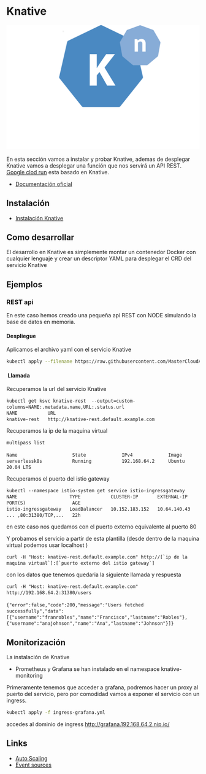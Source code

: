 # Knative

![knative](https://github.com/knative/docs/raw/main/background.png)
<!-- TODO  añadir imagen knative-->

En esta sección vamos a instalar y probar Knative, ademas de desplegar Knative vamos a desplegar una función que nos servirá un API REST.
[Google clod run](https://cloud.google.com/run/) esta basado en Knative.

- [Documentación oficial](https://knative.dev/)

## Instalación

- [Instalación Knative](install.md)

## Como desarrollar

El desarrollo en Knative es simplemente montar un contenedor Docker con cualquier lenguaje y crear un descriptor YAML para desplegar el CRD del servicio Knative

## Ejemplos

### REST api

En este caso hemos creado una pequeña api REST con NODE simulando la base de datos en memoria.

#### Despliegue

Aplicamos el archivo yaml con el servicio Knative

```bash
kubectl apply --filename https://raw.githubusercontent.com/MasterCloudApps-Projects/Serverless-Kubernetes/main/Examples/knative/REST/service.yaml
```

####  Llamada

Recuperamos la url del servicio Knative

``` shell
kubectl get ksvc knative-rest  --output=custom-columns=NAME:.metadata.name,URL:.status.url
NAME           URL
knative-rest   http://knative-rest.default.example.com
```

Recuperamos la ip de la maquina virtual

```shell
multipass list

Name                    State             IPv4             Image
serverlessk8s           Running           192.168.64.2     Ubuntu 20.04 LTS
```

Recuperamos el puerto del istio gateway

```shell
kubectl --namespace istio-system get service istio-ingressgateway
NAME                   TYPE           CLUSTER-IP       EXTERNAL-IP    PORT(S)                 AGE
istio-ingressgateway   LoadBalancer   10.152.183.152   10.64.140.43   ... ,80:31380/TCP,...   22h
```

en este caso nos quedamos con el puerto externo equivalente al puerto 80

Y probamos el servicio a partir de esta plantilla (desde dentro de la maquina virtual podemos usar localhost )

```shell
curl -H "Host: knative-rest.default.example.com" http://[`ip de la maquina virtual`]:[`puerto externo del istio gateway`]
```

con los datos que tenemos quedaria la siguiente llamada y respuesta

```shell
curl -H "Host: knative-rest.default.example.com" http://192.168.64.2:31380/users

{"error":false,"code":200,"message":"Users fetched successfully","data":[{"username":"franrobles","name":"Francisco","lastname":"Robles"},{"username":"anajohnson","name":"Ana","lastname":"Johnson"}]}
```

## Monitorización

La instalación de Knative  
<!-- TODO añadir monitorizacion  -->
- Prometheus y Grafana se han instalado en el namespace knative-monitoring

Primeramente tenemos que acceder a grafana, podremos hacer un proxy al puerto del servicio, pero por comodidad vamos a exponer el servicio con un ingress.

```bash
kubectl apply -f ingress-grafana.yml
```

accedes al dominio de ingress <http://grafana.192.168.64.2.nip.io/>

## Links

- [Auto Scaling](https://knative.dev/docs/serving/autoscaling/)
- [Event sources](https://knative.dev/docs/eventing/sources/)
